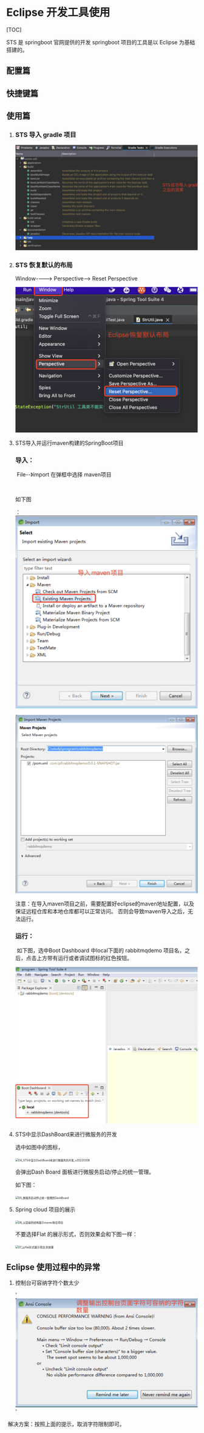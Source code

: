 # Eclipse 开发工具使用

[TOC]

STS 是 springboot 官网提供的开发 springboot 项目的工具是以 Eclipse 为基础搭建的。

## 配置篇

## 快捷键篇

## 使用篇

1. ### STS 导入 gradle 项目

   ![01_STS成功导入gradle项目](./pic/01_STS成功导入gradle项目/01_STS成功导入gradle项目.png)

2. ### STS 恢复默认的布局

   Window----> Perspective--> Reset Perspective

   <img src="./pic/02_STS恢复默认布局/01_STS恢复默认布局.png" alt="01_STS恢复默认布局" style="zoom:50%;" />

3. STS导入并运行maven构建的SpringBoot项目

   ### 导入：

   ​		File--》import 在弹框中选择 maven项目

   ​		

   如下图

   ：<img src="./pic/03_STS导入springboot项目并启动/01_导入maven项目.png" alt="01_导入maven项目" style="zoom:50%;" /> 

   

   <img src="./pic/03_STS导入springboot项目并启动/02_导入maven项目.png" alt="02_导入maven项目" style="zoom:50%;" />

   注意：在导入maven项目之前，需要配置好eclipse的maven地址配置，以及保证远程仓库和本地仓库都可以正常访问。 否则会导致maven导入之后，无法运行。

   ### 运行：

   ​		如下图，选中Boot Dashboard 中local下面的 rabbitmqdemo 项目名，之后，点击上方带有运行或者调试图标的红色按钮。

   <img src="./pic/03_STS导入springboot项目并启动/02_STS启动springboot项目.png" alt="01_STS启动springboot项目" style="zoom:50%;" />



 4. STS中显示DashBoard来进行微服务的开发

    选中如图中的图标，

    <img src="/Users/lpf/github/tools/dev_tools/eclipse/eclipse开发工具的使用/pic/03_STS导入springboot项目并启动/04_STS中显示DashBoard来进行微服务的开发_v20220308.png" alt="04_STS中显示DashBoard来进行微服务的开发_v20220308" style="zoom:50%;" />

    会弹出Dash Board 面板进行微服务启动/停止的统一管理。

    如下图：

    <img src="/Users/lpf/github/tools/dev_tools/eclipse/eclipse开发工具的使用/pic/03_STS导入springboot项目并启动/05_微服务启动停止统一管理的DashBoard.png" alt="05_微服务启动停止统一管理的DashBoard" style="zoom:50%;" />

    

 5. Spring cloud 项目的展示

    <img src="/Users/lpf/github/tools/dev_tools/eclipse/eclipse开发工具的使用/pic/03_STS导入springboot项目并启动/06_以层级的结构展示maven聚合项目.png" alt="06_以层级的结构展示maven聚合项目" style="zoom:50%;" />

    不要选择Flat 的展示形式，否则效果会和下图一样：

    <img src="/Users/lpf/github/tools/dev_tools/eclipse/eclipse开发工具的使用/pic/03_STS导入springboot项目并启动/07_以flat形式展示项目 的效果.png" alt="07_以flat形式展示项目 的效果" style="zoom:50%;" />



## Eclipse 使用过程中的异常

1. 控制台可容纳字符个数太少

   '<img src="./pic/00_异常汇总/001_调整输出控制台页面字符可容纳的字符数量.png" alt="001_调整输出控制台页面字符可容纳的字符数量" style="zoom:50%;" />'

​		解决方案：按照上面的提示，取消字符限制即可。

